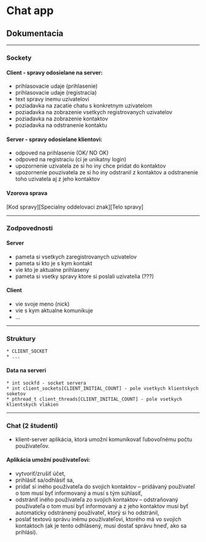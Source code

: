 Chat app
====

## Dokumentacia
---

### Sockety

#### Client - spravy odosielane na server:
  * prihlasovacie udaje (prihlasenie)
  * prihlasovacie udaje (registracia)
  * text spravy inemu uzivatelovi
  * poziadavka na zacatie chatu s konkretnym uzivatelom
  * poziadavka na zobrazenie vsetkych registrovanych uzivatelov
  * poziadavka na zobrazenie kontaktov
  * poziadavka na odstranenie kontaktu

#### Server - spravy odosielane klientovi:
  * odpoved na prihlasenie (OK/ NO OK)
  * odpoved na registraciu (ci je unikatny login)
  * upozornenie uzivatela ze si ho iny chce pridat do kontaktov
  * upozornenie pouzivatela ze si ho iny odstranil z kontaktov a odstranenie toho uzivatela aj z jeho kontaktov

#### Vzorova sprava
[Kod spravy][Specialny oddelovaci znak][Telo spravy]

---
### Zodpovednosti

#### Server
  * pameta si vsetkych zaregistrovanych uzivatelov
  * pameta si kto je s kym kontakt
  * vie kto je aktualne prihlaseny
  * pameta si vsetky spravy ktore si poslali uzivatelia (???)

#### Client
  * vie svoje meno (nick)
  * vie s kym aktualne komunikuje
  * ...

---
### Struktury
    * CLIENT_SOCKET
    * ...

#### Data na serveri
    * int sockfd - socket servera
    * int client_sockets[CLIENT_INITIAL_COUNT] - pole vsetkych klientskych soketov
    * pthread_t client_threads[CLIENT_INITIAL_COUNT] - pole vsetkych klientskych vlakien


---
### Chat (2 študenti) 
- klient-server aplikácia, ktorá umožní komunikovať ľubovoľnému počtu používateľov.

#### Aplikácia umožní používateľovi:
  * vytvoriť/zrušiť účet,
  * prihlásiť sa/odhlásiť sa,
  * pridať si iného používateľa do svojich kontaktov – pridávaný používateľ o tom musí byť informovaný a musí s tým súhlasiť,
  * odstrániť iného používateľa zo svojich kontaktov – odstraňovaný používateľa o tom musí byť informovaný a z jeho kontaktov musí byť automaticky odstránený používateľ, ktorý si ho odstránil,
  * poslať textovú správu inému používateľovi, ktorého má vo svojich kontaktoch (ak je tento odhlásený, musí dostať správu hneď, ako sa prihlási).
